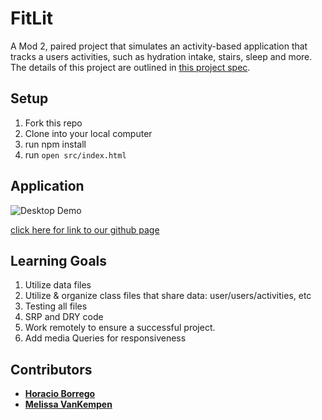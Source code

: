 # FitLit 

A Mod 2, paired project that simulates an activity-based application that tracks a users activities, such as hydration intake, stairs, sleep and more. 
The details of this project are outlined in [this project spec](http://frontend.turing.io/projects/fitlit.html).

## Setup

1. Fork this repo
2. Clone into your local computer
3. run npm install
4. run `open src/index.html`

## Application
![Desktop Demo](https://media.giphy.com/media/dZXDJco9CMDgJkV8kz/giphy.gif)

[click here for link to our github page](https://melizzo.github.io/fitlit/)

## Learning Goals

1. Utilize data files 
2. Utilize & organize class files that share data: user/users/activities, etc
3. Testing all files
4. SRP and DRY code
5. Work remotely to ensure a successful project. 
6. Add media Queries for responsiveness

## Contributors

* **[Horacio Borrego](https://github.com/H-Bo214)**
* **[Melissa VanKempen](https://github.com/Melizzo)**
